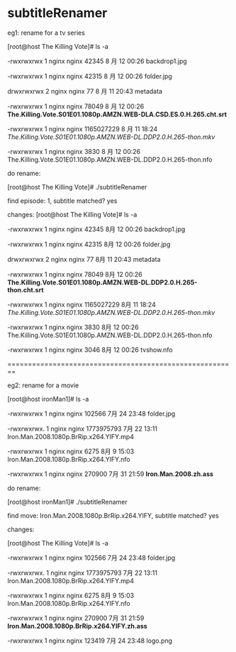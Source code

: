 # subtitleRenamer
eg1:
	rename for a tv series
		
[root@host The Killing Vote]# ls -a

-rwxrwxrwx 1 nginx nginx 42345 8 月 12 00:26 backdrop1.jpg

-rwxrwxrwx 1 nginx nginx 42315 8 月 12 00:26 folder.jpg

drwxrwxrwx 2 nginx nginx 77 8 月 11 20:43 metadata

-rwxrwxrwx 1 nginx nginx 78049 8 月 12 00:26 **The.Killing.Vote.S01E01.1080p.AMZN.WEB-DLA.CSD.ES.0.H.265.cht.srt**

-rwxrwxrwx 1 nginx nginx 1165027229 8 月 11 18:24 *The.Killing.Vote.S01E01.1080p.AMZN.WEB-DL.DDP2.0.H.265-thon.mkv*

-rwxrwxrwx 1 nginx nginx 3830 8 月 12 00:26 The.Killing.Vote.S01E01.1080p.AMZN.WEB-DL.DDP2.0.H.265-thon.nfo




do rename:

[root@host The Killing Vote]# ./subtitleRenamer 

find episode:   1, subtitle matched? yes 



changes:
  [root@host The Killing Vote]# ls -a
  

-rwxrwxrwx 1 nginx nginx      42345 8月  12 00:26 backdrop1.jpg

-rwxrwxrwx 1 nginx nginx      42315 8月  12 00:26 folder.jpg

drwxrwxrwx 2 nginx nginx         77 8月  11 20:43 metadata

-rwxrwxrwx 1 nginx nginx      78049 8月  12 00:26 **The.Killing.Vote.S01E01.1080p.AMZN.WEB-DL.DDP2.0.H.265-thon.cht.srt**

-rwxrwxrwx 1 nginx nginx 1165027229 8月  11 18:24 *The.Killing.Vote.S01E01.1080p.AMZN.WEB-DL.DDP2.0.H.265-thon.mkv*

-rwxrwxrwx 1 nginx nginx       3830 8月  12 00:26 The.Killing.Vote.S01E01.1080p.AMZN.WEB-DL.DDP2.0.H.265-thon.nfo

-rwxrwxrwx 1 nginx nginx       3046 8月  12 00:26 tvshow.nfo


========================================================


eg2:
	rename for a movie
		
[root@host ironMan1]# ls -a

-rwxrwxrwx  1 nginx nginx     102566 7月  24 23:48 folder.jpg

-rwxrwxrwx. 1 nginx nginx 1773975793 7月  22 13:11 Iron.Man.2008.1080p.BrRip.x264.YIFY.mp4

-rwxrwxrwx  1 nginx nginx       6275 8月   9 15:03 Iron.Man.2008.1080p.BrRip.x264.YIFY.nfo

-rwxrwxrwx  1 nginx nginx     270900 7月  31 21:59 **Iron.Man.2008.zh.ass**




do rename:

[root@host ironMan1]# ./subtitleRenamer 

find move: Iron.Man.2008.1080p.BrRip.x264.YIFY, subtitle matched? yes


changes:

  [root@host The Killing Vote]# ls -a

-rwxrwxrwx  1 nginx nginx     102566 7月  24 23:48 folder.jpg

-rwxrwxrwx. 1 nginx nginx 1773975793 7月  22 13:11 Iron.Man.2008.1080p.BrRip.x264.YIFY.mp4

-rwxrwxrwx  1 nginx nginx       6275 8月   9 15:03 Iron.Man.2008.1080p.BrRip.x264.YIFY.nfo

-rwxrwxrwx  1 nginx nginx     270900 7月  31 21:59 **Iron.Man.2008.1080p.BrRip.x264.YIFY.zh.ass**

-rwxrwxrwx  1 nginx nginx     123419 7月  24 23:48 logo.png






